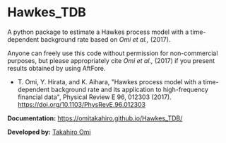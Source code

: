 # Hawkes_TDB
A python package to estimate a Hawkes process model with a time-dependent background rate based on *Omi et al.,* (2017). 

Anyone can freely use this code without permission for non-commercial purposes, but please appropriately cite *Omi et al.,* (2017) if you present results obtained by using AftFore.

  - T. Omi, Y. Hirata, and K. Aihara, "Hawkes process model with a time-dependent background rate and its application to high-frequency financial data", Physical Review E 96, 012303 (2017). https://doi.org/10.1103/PhysRevE.96.012303

**Documentation:** https://omitakahiro.github.io/Hawkes_TDB/  
  
**Developed by:** [Takahiro Omi](https://sites.google.com/view/omitakahiro/)
